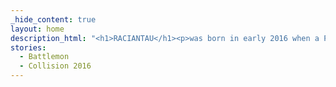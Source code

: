 ```yaml
---
_hide_content: true
layout: home
description_html: "<h1>RACIANTAU</h1><p>was born in early 2016 when a PRIMORDIAL SOUP of deep MELANCHOLY, a pervading and explicitly late-20th-century-alt-inspired ENNUI, and CIGARETTE WITHDRAWALS was struck by a LIGHTNING BOLT of INSPIRATION in the form of two CUTE CHARACTER DESIGNS. In these pages we'll be exploring themes of ISOLATION, ALIENATION, the FUTURE of our SPECIES, keeping to the CENTER, and YOUR MOM with a cute smile plastered over the unshakable sense that our best days are <strike>behind us</strike> a LIE WE TELL OURSELVES. Welcome!&nbsp;</p>"
stories:
  - Battlemon
  - Collision 2016
---
```

